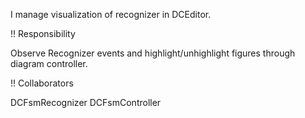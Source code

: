 I manage visualization of recognizer in DCEditor.

!! Responsibility

Observe Recognizer events and highlight/unhighlight figures through diagram controller.

!! Collaborators

DCFsmRecognizer
DCFsmController